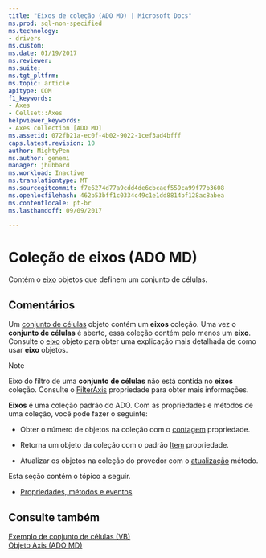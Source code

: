 ```yaml
---
title: "Eixos de coleção (ADO MD) | Microsoft Docs"
ms.prod: sql-non-specified
ms.technology:
- drivers
ms.custom: 
ms.date: 01/19/2017
ms.reviewer: 
ms.suite: 
ms.tgt_pltfrm: 
ms.topic: article
apitype: COM
f1_keywords:
- Axes
- Cellset::Axes
helpviewer_keywords:
- Axes collection [ADO MD]
ms.assetid: 072fb21a-ec0f-4b02-9022-1cef3ad4bfff
caps.latest.revision: 10
author: MightyPen
ms.author: genemi
manager: jhubbard
ms.workload: Inactive
ms.translationtype: MT
ms.sourcegitcommit: f7e6274d77a9cdd4de6cbcaef559ca99f77b3608
ms.openlocfilehash: 462b53bff1c0334c49c1e1dd8814bf128ac8abea
ms.contentlocale: pt-br
ms.lasthandoff: 09/09/2017

---
```

# <a name="axes-collection-ado-md"></a>Coleção de eixos (ADO MD)
Contém o [eixo](../../../ado/reference/ado-md-api/axis-object-ado-md.md) objetos que definem um conjunto de células.  
  
## <a name="remarks"></a>Comentários  
 Um [conjunto de células](../../../ado/reference/ado-md-api/cellset-object-ado-md.md) objeto contém um **eixos** coleção. Uma vez o **conjunto de células** é aberto, essa coleção contém pelo menos um **eixo**. Consulte o [eixo](../../../ado/reference/ado-md-api/axis-object-ado-md.md) objeto para obter uma explicação mais detalhada de como usar **eixo** objetos.  
  
> [!NOTE]
>  Eixo do filtro de uma **conjunto de células** não está contida no **eixos** coleção. Consulte o [FilterAxis](../../../ado/reference/ado-md-api/filteraxis-property-ado-md.md) propriedade para obter mais informações.  
  
 **Eixos** é uma coleção padrão do ADO. Com as propriedades e métodos de uma coleção, você pode fazer o seguinte:  
  
-   Obter o número de objetos na coleção com o [contagem](../../../ado/reference/ado-api/count-property-ado.md) propriedade.  
  
-   Retorna um objeto da coleção com o padrão [Item](../../../ado/reference/ado-api/item-property-ado.md) propriedade.  
  
-   Atualizar os objetos na coleção do provedor com o [atualização](../../../ado/reference/ado-api/refresh-method-ado.md) método.  
  
 Esta seção contém o tópico a seguir.  
  
-   [Propriedades, métodos e eventos](../../../ado/reference/ado-md-api/axes-collection-properties-methods-and-events.md)  
  
## <a name="see-also"></a>Consulte também  
 [Exemplo de conjunto de células (VB)](../../../ado/reference/ado-md-api/cellset-example-vb.md)   
 [Objeto Axis (ADO MD)](../../../ado/reference/ado-md-api/axis-object-ado-md.md)

